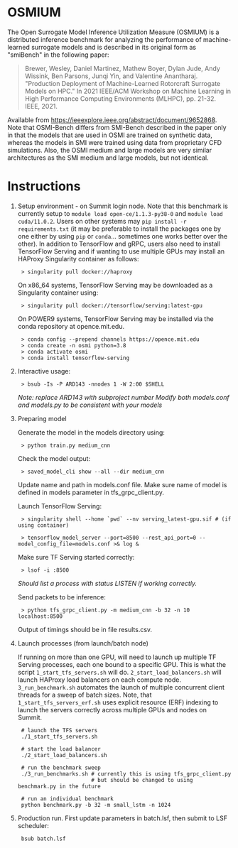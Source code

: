# OSMIUM

The Open Surrogate Model Inference Utilization Measure (OSMIUM) is a distributed inference benchmark
for analyzing the performance of machine-learned surrogate models and is described in its original form as "smiBench" in the following paper:

> Brewer, Wesley, Daniel Martinez, Mathew Boyer, Dylan Jude, Andy Wissink, Ben Parsons, Junqi Yin, and Valentine Anantharaj. "Production Deployment of Machine-Learned Rotorcraft Surrogate Models on HPC." In 2021 IEEE/ACM Workshop on Machine Learning in High Performance Computing Environments (MLHPC), pp. 21-32. IEEE, 2021.

Available from https://ieeexplore.ieee.org/abstract/document/9652868. Note that OSMI-Bench differs from SMI-Bench described in the paper only in that the models that are used in OSMI are trained on synthetic data, whereas the models in SMI were trained using data from proprietary CFD simulations. Also, the OSMI medium and large models are very similar architectures as the SMI medium and large models, but not identical. 

# Instructions

1. Setup environment - on Summit login node. Note that this benchmark is currently setup to `module load open-ce/1.1.3-py38-0` and `module load cuda/11.0.2`. Users on other systems may `pip install -r requirements.txt` (it may be preferable to install the packages one by one either by using `pip` or `conda`... sometimes one works better over the other). In addition to TensorFlow and gRPC, users also need to install TensorFlow Serving and if wanting to use multiple GPUs may install an HAProxy Singularity container as follows:

        > singularity pull docker://haproxy

    On x86_64 systems, TensorFlow Serving may be downloaded as a Singularity container using:

        > singularity pull docker://tensorflow/serving:latest-gpu

    On POWER9 systems, TensorFlow Serving may be installed via the conda repository at opence.mit.edu.

        > conda config --prepend channels https://opence.mit.edu
        > conda create -n osmi python=3.8
        > conda activate osmi
        > conda install tensorflow-serving

2. Interactive usage:

        > bsub -Is -P ARD143 -nnodes 1 -W 2:00 $SHELL

    *Note: replace ARD143 with subproject number*
    *Modify both models.conf and models.py to be consistent with your models*

3. Preparing model 

    Generate the model in the models directory using:

        > python train.py medium_cnn

    Check the model output:

        > saved_model_cli show --all --dir medium_cnn

    Update name and path in models.conf file. Make sure name of model is defined in models parameter in tfs_grpc_client.py. 

    Launch TensorFlow Serving:

        > singularity shell --home `pwd` --nv serving_latest-gpu.sif # (if using container)

        > tensorflow_model_server --port=8500 --rest_api_port=0 --model_config_file=models.conf >& log & 

    Make sure TF Serving started correctly:

        > lsof -i :8500 

    *Should list a process with status LISTEN if working correctly.*

    Send packets to be inference:

        > python tfs_grpc_client.py -m medium_cnn -b 32 -n 10 localhost:8500

    Output of timings should be in file results.csv.

4. Launch processes (from launch/batch node)

    If running on more than one GPU, will need to launch up multiple TF Serving processes, each one bound to a specific GPU. This is what the script `1_start_tfs_servers.sh` will do. `2_start_load_balancers.sh` will launch HAProxy load balancers on each compute node. `3_run_benchmark.sh` automates the launch of multiple concurrent client threads for a sweep of batch sizes. Note, that `1_start_tfs_servers_erf.sh` uses explicit resource (ERF) indexing to launch the servers correctly across multiple GPUs and nodes on Summit. 

        # launch the TFS servers
        ./1_start_tfs_servers.sh

        # start the load balancer  
        ./2_start_load_balancers.sh

        # run the benchmark sweep
        ./3_run_benchmarks.sh # currently this is using tfs_grpc_client.py
                              # but should be changed to using benchmark.py in the future

        # run an individual benchmark
        python benchmark.py -b 32 -m small_lstm -n 1024

5. Production run. First update parameters in batch.lsf, then submit to LSF scheduler:

        bsub batch.lsf 

